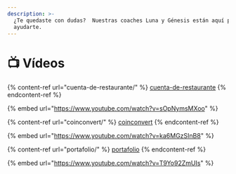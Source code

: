 ```yaml
---
description: >-
  ¿Te quedaste con dudas?  Nuestras coaches Luna y Génesis están aquí para
  ayudarte.
---
```


# 📺 Vídeos

{% content-ref url="cuenta-de-restaurante/" %}
[cuenta-de-restaurante](cuenta-de-restaurante/)
{% endcontent-ref %}

{% embed url="https://www.youtube.com/watch?v=sOpNymsMXoo" %}

{% content-ref url="coinconvert/" %}
[coinconvert](coinconvert/)
{% endcontent-ref %}

{% embed url="https://www.youtube.com/watch?v=ka6MGzSInB8" %}

{% content-ref url="portafolio/" %}
[portafolio](portafolio/)
{% endcontent-ref %}

{% embed url="https://www.youtube.com/watch?v=T9Yo92ZmUIs" %}
